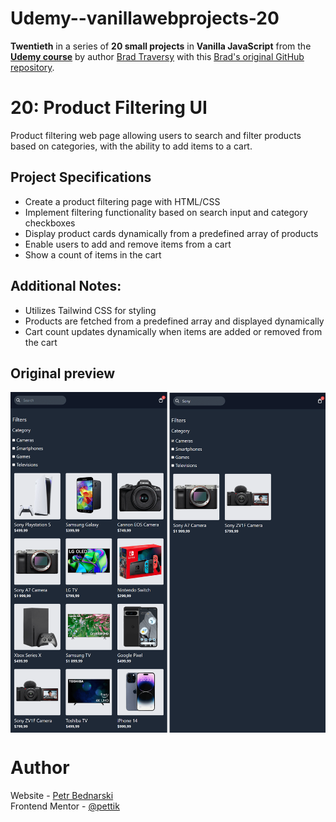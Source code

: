 # Udemy--vanillawebprojects-20

**Twentieth** in a series of **20 small projects** in **Vanilla JavaScript** from the [**Udemy course**](https://www.udemy.com/course/web-projects-with-vanilla-javascript/) by author [Brad Traversy](https://www.traversymedia.com/) with this [Brad's original GitHub repository](https://github.com/bradtraversy/vanillawebprojects).

# 20: Product Filtering UI

Product filtering web page allowing users to search and filter products based on categories, with the ability to add items to a cart.

## Project Specifications

- Create a product filtering page with HTML/CSS
- Implement filtering functionality based on search input and category checkboxes
- Display product cards dynamically from a predefined array of products
- Enable users to add and remove items from a cart
- Show a count of items in the cart

## Additional Notes:

- Utilizes Tailwind CSS for styling
- Products are fetched from a predefined array and displayed dynamically
- Cart count updates dynamically when items are added or removed from the cart

## Original preview

<div style="margin-bottom:30px;text-align:center;display:flex; flex-direction:column;justify-content:center;" >
    <img src="./img/20_preview.png" alt="Original preview">
</div>

<!-- ## My solution preview

 <div style="text-align:center;display:flex; flex-direction:column;justify-content:center;" >
    <img style="margin-bottom:10px" src="./img/my-solution-preview.png" alt="My solution preview">
</div>

## My solution features

- same as an original -->

# Author

Website - [Petr Bednarski](https://github.com/pettik) <br>
Frontend Mentor - [@pettik](https://www.frontendmentor.io/profile/pettik)
